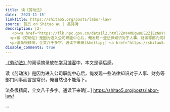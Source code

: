 ```yaml
---
title: 读《劳动法》
date: '2023-11-15'
linkTitle: https://shitao5.org/posts/labor-law/
source: 首页 on Shitao Wu | 吴诗涛
description: |2-
   <p><a href="https://flk.npc.gov.cn/detail2.html?ZmY4MDgwODE2ZjEzNWY0NjAxNmYyMGYxNmVlMTE3Mzc%3D">《劳动法》</a>的阅读摘录放在<a href="https://learn.shitao5.org/posts/20231113-labor-law/">学习博客</a>中，本文是读后感。</p>
  <p>读《劳动法》是因为进入公司职能中心后，俺发现一些法律知识对于人事、财务等部门同事而言是常识，俺自然也不能落下。</p>
  <p>法条很精简，全文八千多字。通读下来确[&hellip;] <a href="https://shitao5.org/posts/labor-law/">https://shitao5.org/posts/labor-law/</a></p>  ...
disable_comments: true
---
```

 <p><a href="https://flk.npc.gov.cn/detail2.html?ZmY4MDgwODE2ZjEzNWY0NjAxNmYyMGYxNmVlMTE3Mzc%3D">《劳动法》</a>的阅读摘录放在<a href="https://learn.shitao5.org/posts/20231113-labor-law/">学习博客</a>中，本文是读后感。</p>
<p>读《劳动法》是因为进入公司职能中心后，俺发现一些法律知识对于人事、财务等部门同事而言是常识，俺自然也不能落下。</p>
<p>法条很精简，全文八千多字。通读下来确[&hellip;] <a href="https://shitao5.org/posts/labor-law/">https://shitao5.org/posts/labor-law/</a></p>  ...